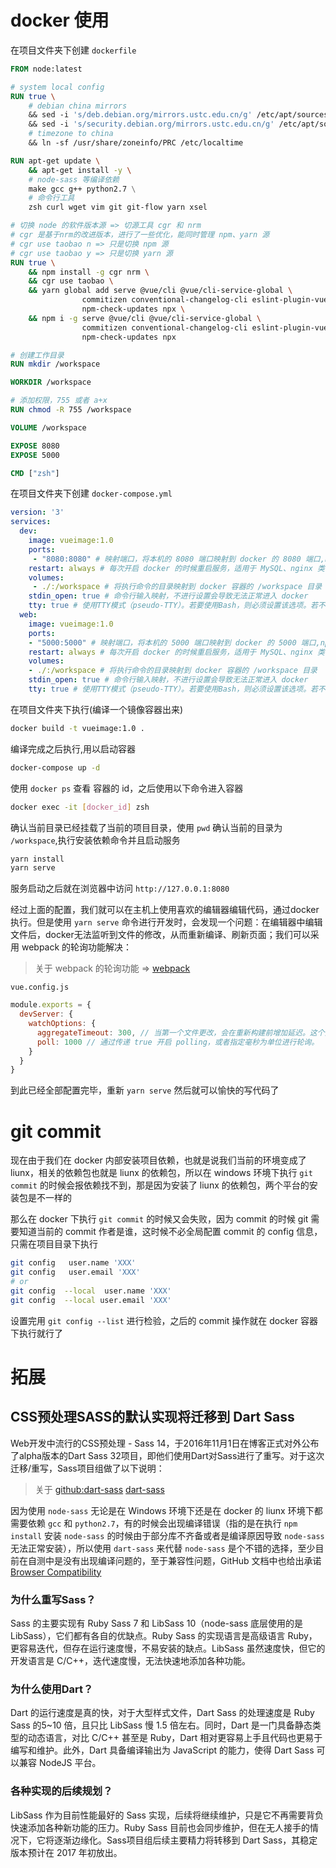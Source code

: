 # docker 使用

在项目文件夹下创建 `dockerfile`

```Dockerfile
FROM node:latest

# system local config
RUN true \
    # debian china mirrors
    && sed -i 's/deb.debian.org/mirrors.ustc.edu.cn/g' /etc/apt/sources.list \
    && sed -i 's/security.debian.org/mirrors.ustc.edu.cn/g' /etc/apt/sources.list \
    # timezone to china
    && ln -sf /usr/share/zoneinfo/PRC /etc/localtime 

RUN apt-get update \
    && apt-get install -y \
    # node-sass 等编译依赖
    make gcc g++ python2.7 \
    # 命令行工具
    zsh curl wget vim git git-flow yarn xsel

# 切换 node 的软件版本源 => 切源工具 cgr 和 nrm
# cgr 是基于nrm的改进版本，进行了一些优化，能同时管理 npm、yarn 源
# cgr use taobao n => 只是切换 npm 源
# cgr use taobao y => 只是切换 yarn 源
RUN true \
    && npm install -g cgr nrm \
    && cgr use taobao \
    && yarn global add serve @vue/cli @vue/cli-service-global \
                commitizen conventional-changelog-cli eslint-plugin-vue \
                npm-check-updates npx \
    && npm i -g serve @vue/cli @vue/cli-service-global \
                commitizen conventional-changelog-cli eslint-plugin-vue \
                npm-check-updates npx 

# 创建工作目录
RUN mkdir /workspace

WORKDIR /workspace

# 添加权限，755 或者 a+x
RUN chmod -R 755 /workspace

VOLUME /workspace

EXPOSE 8080  
EXPOSE 5000

CMD ["zsh"]
```

在项目文件夹下创建 `docker-compose.yml`

```YAML
version: '3'
services:
  dev:
    image: vueimage:1.0
    ports:
     - "8080:8080" # 映射端口，将本机的 8080 端口映射到 docker 的 8080 端口,npm run serve
    restart: always # 每次开启 docker 的时候重启服务，适用于 MySQL、nginx 类似于这种的服务
    volumes: 
     - ./:/workspace # 将执行命令的目录映射到 docker 容器的 /workspace 目录
    stdin_open: true # 命令行输入映射，不进行设置会导致无法正常进入 docker
    tty: true # 使用TTY模式（pseudo-TTY）。若要使用Bash，则必须设置该选项。若不设置该选项，则可以输入命令，但不显示shell
  web:
    image: vueimage:1.0
    ports:
    - "5000:5000" # 映射端口，将本机的 5000 端口映射到 docker 的 5000 端口,npm run build && serve dist\
    restart: always # 每次开启 docker 的时候重启服务，适用于 MySQL、nginx 类似于这种的服务
    volumes: 
    - ./:/workspace # 将执行命令的目录映射到 docker 容器的 /workspace 目录
    stdin_open: true # 命令行输入映射，不进行设置会导致无法正常进入 docker
    tty: true # 使用TTY模式（pseudo-TTY）。若要使用Bash，则必须设置该选项。若不设置该选项，则可以输入命令，但不显示shell
```

在项目文件夹下执行(编译一个镜像容器出来)

```Bash
docker build -t vueimage:1.0 .
```

编译完成之后执行,用以启动容器

```Bash
docker-compose up -d
```

使用 `docker ps` 查看 容器的 id，之后使用以下命令进入容器

```Bash
docker exec -it [docker_id] zsh
```

确认当前目录已经挂载了当前的项目目录，使用 `pwd` 确认当前的目录为 `/workspace`,执行安装依赖命令并且启动服务

```Bash
yarn install
yarn serve
```

服务启动之后就在浏览器中访问 `http://127.0.0.1:8080`

经过上面的配置，我们就可以在主机上使用喜欢的编辑器编辑代码，通过docker执行。但是使用 `yarn serve` 命令进行开发时，会发现一个问题：在编辑器中编辑文件后，docker无法监听到文件的修改，从而重新编译、刷新页面；我们可以采用 webpack 的轮询功能解决：

> 关于 webpack 的轮询功能 => [webpack](https://www.webpackjs.com/configuration/watch/)

`vue.config.js`

```javascript
module.exports = {
  devServer: {
    watchOptions: {
      aggregateTimeout: 300, // 当第一个文件更改，会在重新构建前增加延迟。这个选项允许 webpack 将这段时间内进行的任何其他更改都聚合到一次重新构建里。以毫秒为单位：
      poll: 1000 // 通过传递 true 开启 polling，或者指定毫秒为单位进行轮询。
    }
  }
}

```

到此已经全部配置完毕，重新 `yarn serve` 然后就可以愉快的写代码了

# git commit

现在由于我们在 docker 内部安装项目依赖，也就是说我们当前的环境变成了 liunx，相关的依赖包也就是 liunx 的依赖包，所以在 windows 环境下执行 `git commit` 的时候会报依赖找不到，那是因为安装了 liunx 的依赖包，两个平台的安装包是不一样的

那么在 docker 下执行 `git commit` 的时候又会失败，因为 commit 的时候 git 需要知道当前的 commit 作者是谁，这时候不必全局配置 commit 的 config 信息，只需在项目目录下执行

```bash
git config   user.name 'XXX'
git config   user.email 'XXX' 
# or
git config  --local  user.name 'XXX' 
git config  --local user.email 'XXX' 
```

设置完用 `git config --list` 进行检验，之后的 commit 操作就在 docker 容器下执行就行了

# 拓展

## CSS预处理SASS的默认实现将迁移到 Dart Sass

Web开发中流行的CSS预处理 - Sass 14，于2016年11月1日在博客正式对外公布了alpha版本的Dart Sass 32项目，即他们使用Dart对Sass进行了重写。对于这次迁移/重写，Sass项目组做了以下说明：

> 关于 [github:dart-sass](https://github.com/sass/dart-sass) [dart-sass](https://sass-lang.com/dart-sass)

因为使用 `node-sass` 无论是在 Windows 环境下还是在 docker 的 liunx 环境下都需要依赖 `gcc` 和 `python2.7`，有的时候会出现编译错误（指的是在执行 `npm install` 安装 `node-sass` 的时候由于部分库不齐备或者是编译原因导致 `node-sass` 无法正常安装），所以使用 `dart-sass` 来代替 `node-sass` 是个不错的选择，至少目前在自测中是没有出现编译问题的，至于兼容性问题，GitHub 文档中也给出承诺 [Browser Compatibility](https://github.com/sass/dart-sass#browser-compatibility)

### 为什么重写Sass？

Sass 的主要实现有 Ruby Sass 7 和 LibSass 10（node-sass 底层使用的是 LibSass），它们都有各自的优缺点。Ruby Sass 的实现语言是高级语言 Ruby，更容易迭代，但存在运行速度慢，不易安装的缺点。LibSass 虽然速度快，但它的开发语言是 C/C++，迭代速度慢，无法快速地添加各种功能。

### 为什么使用Dart？

Dart 的运行速度是真的快，对于大型样式文件，Dart Sass 的处理速度是 Ruby Sass 的5~10 倍，且只比 LibSass 慢 1.5 倍左右。同时，Dart 是一门具备静态类型的动态语言，对比 C/C++ 甚至是 Ruby，Dart 相对更容易上手且代码也更易于编写和维护。此外，Dart 具备编译输出为 JavaScript 的能力，使得 Dart Sass 可以兼容 NodeJS 平台。

### 各种实现的后续规划？

LibSass  作为目前性能最好的 Sass 实现，后续将继续维护，只是它不再需要背负快速添加各种新功能的压力。Ruby Sass 目前也会同步维护，但在无人接手的情况下，它将逐渐边缘化。Sass项目组后续主要精力将转移到 Dart Sass，其稳定版本预计在 2017 年初放出。